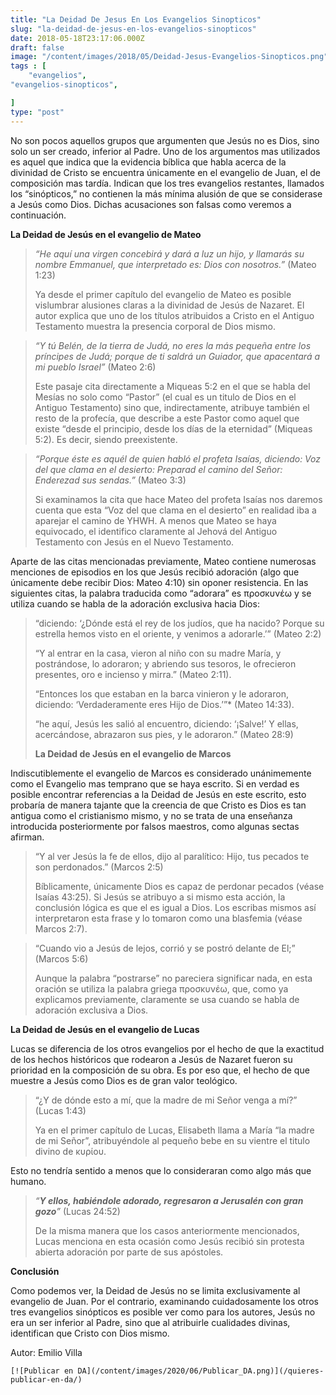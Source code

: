 ```yaml
---
title: "La Deidad De Jesus En Los Evangelios Sinopticos"
slug: "la-deidad-de-jesus-en-los-evangelios-sinopticos"
date: 2018-05-18T23:17:06.000Z
draft: false
image: "/content/images/2018/05/Deidad-Jesus-Evangelios-Sinopticos.png"
tags : [
    "evangelios",
"evangelios-sinopticos",

]
type: "post"
---
```


   No son pocos aquellos grupos que argumenten que Jesús no es Dios, sino solo un ser creado, inferior al Padre. Uno de los argumentos mas utilizados es aquel que indica que la evidencia bíblica que habla acerca de la divinidad de Cristo se encuentra únicamente en el evangelio de Juan, el de composición mas tardía. Indican que los tres evangelios restantes, llamados los “sinópticos,” no contienen la más mínima alusión de que se considerase a Jesús como Dios. Dichas acusaciones son falsas como veremos a continuación.

 **La Deidad de Jesús en el evangelio de Mateo**

 
>  *“He aquí una virgen concebirá y dará a luz un hijo, y llamarás su nombre Emmanuel, que interpretado es: Dios con nosotros.”* (Mateo 1:23)
> 
>   Ya desde el primer capítulo del evangelio de Mateo es posible vislumbrar alusiones claras a la divinidad de Jesús de Nazaret. El autor explica que uno de los títulos atribuidos a Cristo en el Antiguo Testamento muestra la presencia corporal de Dios mismo.

 
>  *“Y tú Belén, de la tierra de Judá, no eres la más pequeña entre los príncipes de Judá; porque de ti saldrá un Guiador, que apacentará a mi pueblo Israel”* (Mateo 2:6)
> 
>   Este pasaje cita directamente a Miqueas 5:2 en el que se habla del Mesías no solo como “Pastor” (el cual es un titulo de Dios en el Antiguo Testamento) sino que, indirectamente, atribuye también el resto de la profecía, que describe a este Pastor como aquel que existe “desde el principio, desde los días de la eternidad” (Miqueas 5:2). Es decir, siendo preexistente.

 
>  *“Porque éste es aquél de quien habló el profeta Isaías, diciendo: Voz del que clama en el desierto: Preparad el camino del Señor: Enderezad sus sendas.”* (Mateo 3:3)
> 
>   Si examinamos la cita que hace Mateo del profeta Isaías nos daremos cuenta que esta “Voz del que clama en el desierto” en realidad iba a aparejar el camino de YHWH. A menos que Mateo se haya equivocado, el identifico claramente al Jehová del Antiguo Testamento con Jesús en el Nuevo Testamento.

 Aparte de las citas mencionadas previamente, Mateo contiene numerosas menciones de episodios en los que Jesús recibió adoración (algo que únicamente debe recibir Dios: Mateo 4:10) sin oponer resistencia. En las siguientes citas, la palabra traducida como “adorara” es προσκυνέω y se utiliza cuando se habla de la adoración exclusiva hacia Dios:

 
>  “diciendo: ‘¿Dónde está el rey de los judíos, que ha nacido? Porque su estrella hemos visto en el oriente, y venimos a adorarle.’” (Mateo 2:2)
> 
>   
>  “Y al entrar en la casa, vieron al niño con su madre María, y postrándose, lo adoraron; y abriendo sus tesoros, le ofrecieron presentes, oro e incienso y mirra.” (Mateo 2:11).
> 
>   
>  “Entonces los que estaban en la barca vinieron y le adoraron, diciendo: ‘Verdaderamente eres Hijo de Dios.’”* (Mateo 14:33).
> 
>   
>  “he aquí, Jesús les salió al encuentro, diciendo: ‘¡Salve!’ Y ellas, acercándose, abrazaron sus pies, y le adoraron.” (Mateo 28:9)
> 
>   **La Deidad de Jesús en el evangelio de Marcos**

 Indiscutiblemente el evangelio de Marcos es considerado unánimemente como el Evangelio mas temprano que se haya escrito. Si en verdad es posible encontrar referencias a la Deidad de Jesús en este escrito, esto probaría de manera tajante que la creencia de que Cristo es Dios es tan antigua como el cristianismo mismo, y no se trata de una enseñanza introducida posteriormente por falsos maestros, como algunas sectas afirman.

 
>  “Y al ver Jesús la fe de ellos, dijo al paralítico: Hijo, tus pecados te son perdonados.” (Marcos 2:5)
> 
>   Bíblicamente, únicamente Dios es capaz de perdonar pecados (véase Isaías 43:25). Si Jesús se atribuyo a si mismo esta acción, la conclusión lógica es que el es igual a Dios. Los escribas mismos así interpretaron esta frase y lo tomaron como una blasfemia (véase Marcos 2:7).

 
>  “Cuando vio a Jesús de lejos, corrió y se postró delante de El;” (Marcos 5:6)
> 
>   Aunque la palabra “postrarse” no pareciera significar nada, en esta oración se utiliza la palabra griega προσκυνέω, que, como ya explicamos previamente, claramente se usa cuando se habla de adoración exclusiva a Dios.

 **La Deidad de Jesús en el evangelio de Lucas**

 Lucas se diferencia de los otros evangelios por el hecho de que la exactitud de los hechos históricos que rodearon a Jesús de Nazaret fueron su prioridad en la composición de su obra. Es por eso que, el hecho de que muestre a Jesús como Dios es de gran valor teológico.

 
>  “¿Y de dónde esto a mí, que la madre de mi Señor venga a mí?” (Lucas 1:43)
> 
>   Ya en el primer capítulo de Lucas, Elisabeth llama a María “la madre de mi Señor”, atribuyéndole al pequeño bebe en su vientre el titulo divino de κυρίου.

 Esto no tendría sentido a menos que lo consideraran como algo más que humano.

 
>  *“**Y ellos, habiéndole adorado, regresaron a Jerusalén con gran gozo**”* (Lucas 24:52)
> 
>   De la misma manera que los casos anteriormente mencionados, Lucas menciona en esta ocasión como Jesús recibió sin protesta abierta adoración por parte de sus apóstoles.

 **Conclusión**

 Como podemos ver, la Deidad de Jesús no se limita exclusivamente al evangelio de Juan. Por el contrario, examinando cuidadosamente los otros tres evangelios sinópticos es posible ver como para los autores, Jesús no era un ser inferior al Padre, sino que al atribuirle cualidades divinas, identifican que Cristo con Dios mismo.

 Autor: Emilio Villa

    [![Publicar en DA](/content/images/2020/06/Publicar_DA.png)](/quieres-publicar-en-da/) 